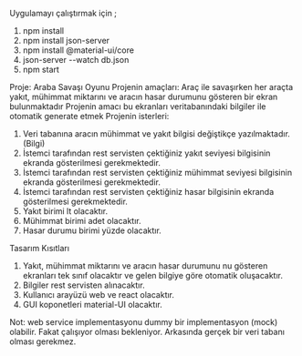 Uygulamayı çalıştırmak için ;

1. npm install
2. npm install json-server
3. npm install @material-ui/core
4. json-server --watch db.json
5. npm start

Proje: Araba Savaşı Oyunu
Projenin amaçları: Araç ile savaşırken her araçta yakıt, mühimmat miktarını ve aracın hasar durumunu gösteren bir ekran bulunmaktadır Projenin amacı bu ekranları veritabanındaki bilgiler ile otomatik generate etmek
Projenin isterleri:

1. Veri tabanına aracın mühimmat ve yakıt bilgisi değiştikçe yazılmaktadır. (Bilgi)
2. İstemci tarafından rest servisten çektiğiniz yakıt seviyesi bilgisinin ekranda gösterilmesi gerekmektedir.
3. İstemci tarafından rest servisten çektiğiniz mühimmat seviyesi bilgisinin ekranda gösterilmesi gerekmektedir.
4. İstemci tarafından rest servisten çektiğiniz hasar bilgisinin ekranda gösterilmesi gerekmektedir.
5. Yakıt birimi lt olacaktır.
6. Mühimmat birimi adet olacaktır.
7. Hasar durumu birimi yüzde olacaktır.

Tasarım Kısıtları

1. Yakıt, mühimmat miktarını ve aracın hasar durumunu nu gösteren ekranları tek sınıf olacaktır ve gelen bilgiye göre otomatik oluşacaktır.
2. Bilgiler rest servisten alınacaktır.
3. Kullanıcı arayüzü web ve react olacaktır.
4. GUI koponetleri material-UI olacaktır.

Not: web service implementasyonu dummy bir implementasyon (mock) olabilir. Fakat çalışıyor olması bekleniyor. Arkasında gerçek bir veri tabanı olması gerekmez.
